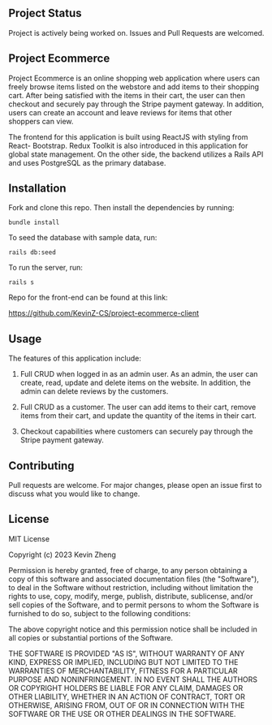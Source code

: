 ## Project Status
Project is actively being worked on. Issues and Pull Requests are welcomed.

## Project Ecommerce

Project Ecommerce is an online shopping web application where users can freely 
browse items listed on the webstore and add items to their shopping cart. After 
being satisfied with the items in their cart, the user can then checkout and securely 
pay through the Stripe payment gateway. In addition, users can create an account and leave 
reviews for items that other shoppers can view.

The frontend for this application is built using ReactJS with styling from React-
Bootstrap. Redux Toolkit is also introduced in this application for global 
state management. On the other side, the backend utilizes a Rails API and 
uses PostgreSQL as the primary database.

## Installation
Fork and clone this repo. Then install the dependencies by running:

```
bundle install
```
To seed the database with sample data, run:
```
rails db:seed
```
To run the server, run:
```
rails s
```

Repo for the front-end can be found at this link:

https://github.com/KevinZ-CS/project-ecommerce-client

## Usage
The features of this application include:

1. Full CRUD when logged in as an admin user. As an admin, the user can create,
   read, update and delete items on the website. In addition, the admin can 
   delete reviews by the customers.

2. Full CRUD as a customer. The user can add items to their cart, remove items from their cart,
   and update the quantity of the items in their cart.

3. Checkout capabilities where customers can securely pay through the Stripe payment gateway.

## Contributing
Pull requests are welcome. For major changes, please open an issue first to discuss what you would like to change.

## License
MIT License

Copyright (c) 2023 Kevin Zheng

Permission is hereby granted, free of charge, to any person obtaining a copy
of this software and associated documentation files (the "Software"), to deal
in the Software without restriction, including without limitation the rights
to use, copy, modify, merge, publish, distribute, sublicense, and/or sell
copies of the Software, and to permit persons to whom the Software is
furnished to do so, subject to the following conditions:

The above copyright notice and this permission notice shall be included in all
copies or substantial portions of the Software.

THE SOFTWARE IS PROVIDED "AS IS", WITHOUT WARRANTY OF ANY KIND, EXPRESS OR
IMPLIED, INCLUDING BUT NOT LIMITED TO THE WARRANTIES OF MERCHANTABILITY,
FITNESS FOR A PARTICULAR PURPOSE AND NONINFRINGEMENT. IN NO EVENT SHALL THE
AUTHORS OR COPYRIGHT HOLDERS BE LIABLE FOR ANY CLAIM, DAMAGES OR OTHER
LIABILITY, WHETHER IN AN ACTION OF CONTRACT, TORT OR OTHERWISE, ARISING FROM,
OUT OF OR IN CONNECTION WITH THE SOFTWARE OR THE USE OR OTHER DEALINGS IN THE
SOFTWARE.
